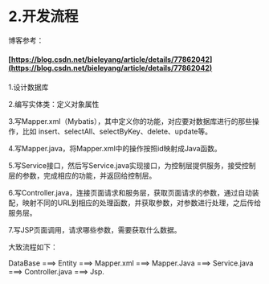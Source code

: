 # 2.开发流程

博客参考：

#### [https://blog.csdn.net/bieleyang/article/details/77862042](https://blog.csdn.net/bieleyang/article/details/77862042)

#### 

1.设计数据库

2.编写实体类：定义对象属性

3.写Mapper.xml（Mybatis），其中定义你的功能，对应要对数据库进行的那些操作，比如 insert、selectAll、selectByKey、delete、update等。

4.写Mapper.java，将Mapper.xml中的操作按照id映射成Java函数。

5.写Service接口，然后写Service.java实现接口，为控制层提供服务，接受控制层的参数，完成相应的功能，并返回给控制层。

6.写Controller.java，连接页面请求和服务层，获取页面请求的参数，通过自动装配，映射不同的URL到相应的处理函数，并获取参数，对参数进行处理，之后传给服务层。

7.写JSP页面调用，请求哪些参数，需要获取什么数据。

大致流程如下：

DataBase ===&gt; Entity ===&gt; Mapper.xml ===&gt; Mapper.Java ===&gt; Service.java ===&gt; Controller.java ===&gt; Jsp.  

